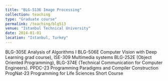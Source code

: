 ```yaml
---
title: "BLG-513E Image Processing"
collection: teaching
type: "Graduate course"
permalink: /teaching/blg513
venue: "Istanbul Technical University"
date: 2014-01-01
location: "Istanbul, Turkey"
---
```


BLG-305E Analysis of Algorithms I
BLG-506E Computer Vision with Deep Learning grad course), 
ISE-309 Multimedia systems 
BLG-252E (Object Oriented Programming), 
BLG-374E (Technical Communication for Computer Engineers).
PPDC-23 Programming Paradigms and Compiler Construction
ProgNat-23 Programming for Life Sciences Short Course